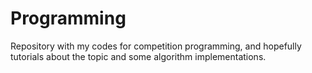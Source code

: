 # Programming
Repository with my codes for competition programming, and hopefully tutorials about the topic and some algorithm implementations.
